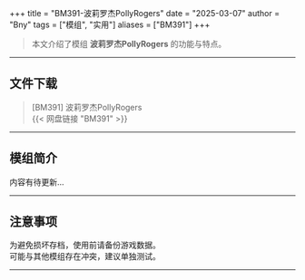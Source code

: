 +++
title = "BM391-波莉罗杰PollyRogers"
date = "2025-03-07"
author = "Bny"
tags = ["模组", "实用"]
aliases = ["BM391"]
+++

> 本文介绍了模组 **波莉罗杰PollyRogers** 的功能与特点。

---

## 文件下载

> [BM391] 波莉罗杰PollyRogers  
{{< 网盘链接 "BM391" >}}  

---

## 模组简介

>  
内容有待更新...  

---

## 注意事项

>  
为避免损坏存档，使用前请备份游戏数据。  
可能与其他模组存在冲突，建议单独测试。  

---

